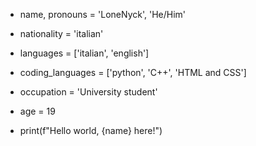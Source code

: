 - name, pronouns = 'LoneNyck', 'He/Him'
- nationality = 'italian'
- languages = ['italian', 'english']
- coding_languages = ['python', 'C++', 'HTML and CSS']
  
- occupation = 'University student'
- age = 19

- print(f"Hello world, {name} here!")


